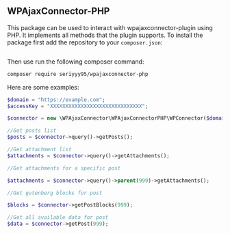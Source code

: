 ## WPAjaxConnector-PHP

This package can be used to interact with wpajaxconnector-plugin using PHP. 
It implements all methods that the plugin supports. To install the package first add the repository to your `composer.json`:

```json

```

Then use run the following composer command:

```bash
composer require seriyyy95/wpajaxconnector-php
```

Here are some examples:

```php
$domain = "https://example.com";
$accessKey = "XXXXXXXXXXXXXXXXXXXXXXXXXXXXXX";

$connector = new \WPAjaxConnector\WPAjaxConnectorPHP\WPConnector($domain, $accessKey);

//Get posts list
$posts = $connector->query()->getPosts();

//Get attachment list
$attachments = $connector->query()->getAttachments();

//Get attachments for a specific post

$attachments = $connector->query()->parent(999)->getAttachments();

//Get gutenberg blocks for post

$blocks = $connector->getPostBlocks(999);

//Get all available data for post
$data = $connector->getPost(999);
```
